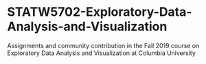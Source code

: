 # STATW5702-Exploratory-Data-Analysis-and-Visualization
Assignments and community contribution in the Fall 2019 course on Exploratory Data Analysis and Visualization at Columbia University
